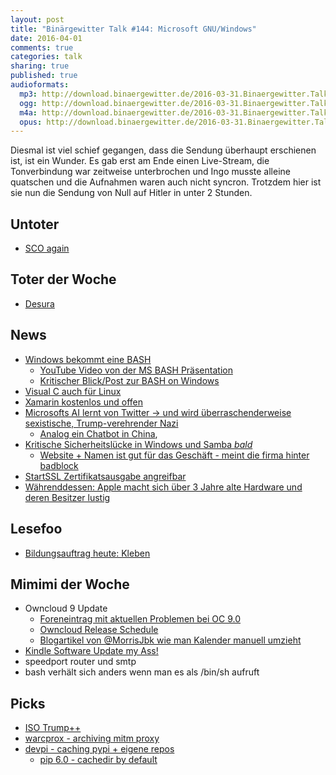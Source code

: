 ```yaml
---
layout: post
title: "Binärgewitter Talk #144: Microsoft GNU/Windows"
date: 2016-04-01
comments: true
categories: talk
sharing: true
published: true
audioformats:
  mp3: http://download.binaergewitter.de/2016-03-31.Binaergewitter.Talk.144.mp3
  ogg: http://download.binaergewitter.de/2016-03-31.Binaergewitter.Talk.144.ogg
  m4a: http://download.binaergewitter.de/2016-03-31.Binaergewitter.Talk.144.m4a
  opus: http://download.binaergewitter.de/2016-03-31.Binaergewitter.Talk.144.opus
---
```


Diesmal ist viel schief gegangen, dass die Sendung überhaupt erschienen ist, ist ein Wunder. Es gab erst am Ende einen Live-Stream, die Tonverbindung war zeitweise unterbrochen und Ingo musste alleine quatschen und die Aufnahmen waren auch nicht syncron. Trotzdem hier ist sie nun die Sendung von Null auf Hitler in unter 2 Stunden.

## Untoter
- [SCO again](https://linux.slashdot.org/story/16/03/31/0534206/13-year-old-linux-dispute-returns-as-sco-files-new-appeal)

## Toter der Woche
- [Desura](http://www.pro-linux.de/news/1/23379/spielevertriebsplattform-desura-nicht-mehr-erreichbar.html)

## News

- [Windows bekommt eine BASH](http://www.heise.de/newsticker/meldung/Microsoft-Build-2016-Windows-10-lernt-Linux-3158427.html)
    * [YouTube Video von der MS BASH Präsentation](https://www.youtube.com/watch?v=kJGqZHQzNRo)
    * [Kritischer Blick/Post zur BASH on Windows](http://www.baggerspion.net/2016/03/then-you-win-some-thoughts-on-bash-for.html)
- [Visual C auch für Linux](http://www.heise.de/newsticker/meldung/Microsoft-Build-2016-Visual-C-jetzt-auch-fuer-Linux-3159540.html)
- [Xamarin kostenlos und offen](https://blog.xamarin.com/xamarin-for-all/)
- [Microsofts AI lernt von Twitter -> und wird überraschenderweise sexistische, Trump-verehrender Nazi](http://www.telegraph.co.uk/technology/2016/03/24/microsofts-teen-girl-ai-turns-into-a-hitler-loving-sex-robot-wit/)
    * [Analog ein Chatbot in China](https://www.inverse.com/article/13387-microsoft-s-chinese-chatbot-that-actually-works),
- [Kritische Sicherheitslücke in Windows und Samba *bald*](http://www.pro-linux.de/news/1/23388/samba-warnt-vor-kritischer-sicherheitsl%C3%BCcke.html)
  * [Website + Namen ist gut für das Geschäft - meint die firma hinter badblock](http://www.csoonline.com/article/3047221/techology-business/company-behind-the-badlock-disclosure-says-pre-patch-hype-is-good-for-business.html?nsdr=true)
- [StartSSL Zertifikatsausgabe angreifbar](http://oalmanna.blogspot.de/2016/03/startssl-domain-validation.html?m=1)
- [Währenddessen: Apple macht sich über 3 Jahre alte Hardware und deren Besitzer lustig](https://apple.slashdot.org/story/16/03/23/1549228/that-awkward-moment-when-apple-mocked-good-hardware-and-poor-people)

## Lesefoo
- [Bildungsauftrag heute: Kleben](http://makezine.com/2016/03/25/dont-glue-anything-without-handy-reference-chart/)

## Mimimi der Woche
- Owncloud 9 Update
    * [Foreneintrag mit aktuellen Problemen bei OC 9.0](https://forum.owncloud.org/viewtopic.php?f=38&t=33274)
    * [Owncloud Release Schedule](https://github.com/owncloud/core/wiki/Maintenance-and-Release-Schedule)
    * [Blogartikel von @MorrisJbk wie man Kalender manuell umzieht](http://morrisjobke.de/2016/03/07/ownCloud-9.0-calendar-migration-analysis/)
- [Kindle Software Update my Ass!](http://www.amazon.com/gp/help/customer/display.html?nodeId=200529700)
- speedport router und smtp
- bash verhält sich anders wenn man es als /bin/sh aufruft

## Picks
- [ISO Trump++](https://twitter.com/isotrumpp)
- [warcprox - archiving mitm proxy](https://github.com/internetarchive/warcprox)
- [devpi - caching pypi + eigene repos](http://doc.devpi.net/latest/)
    * [pip 6.0 - cachedir by default](https://pip.pypa.io/en/latest/reference/pip_install/#caching)
